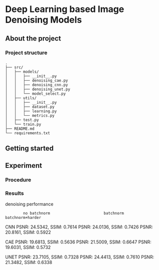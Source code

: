 # Deep Learning based Image Denoising Models

## About the project

### Project structure
```
.
├── src/
│   ├── models/
│   │   ├── __init__.py
│   │   ├── denoising_cae.py
│   │   ├── denoising_cnn.py
│   │   ├── denoising_unet.py
│   │   └── model_select.py
│   ├── utils/
│   │   ├── __init__.py
│   │   ├── dataset.py
│   │   ├── learning.py
│   │   └── metrics.py
│   ├── test.py
│   └── train.py
├── README.md
└── requirements.txt
```
## Getting started

## Experiment

### Procedure

### Results
denoising performance

            no batchnorm                        batchnorm                   batchnorm+harder

CNN     PSNR: 24.5342, SSIM: 0.7614 PSNR: 24.0136, SSIM: 0.7426   PSNR: 20.8161, SSIM: 0.5922

CAE     PSNR: 19.6813, SSIM: 0.5636 PSNR: 21.5009, SSIM: 0.6647   PSNR: 19.6031, SSIM: 0.5732

UNET    PSNR: 23.7105, SSIM: 0.7328 PSNR: 24.4413, SSIM: 0.7610   PSNR: 21.3482, SSIM: 0.6338
